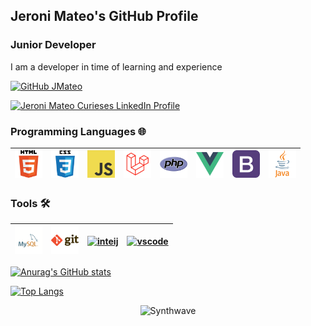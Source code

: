 ## Jeroni Mateo's GitHub Profile


### Junior Developer 

I am a developer in time of learning and experience


[![GitHub JMateo](https://img.shields.io/github/followers/JeroniMateo?label=follow&style=social)](https://github.com/JeroniMateo)

  
  <a href="https://www.linkedin.com/in/jeroni-mateo-curieses-b213691ab/">
    <img src="https://www.vectorlogo.zone/logos/linkedin/linkedin-icon.svg" alt="Jeroni Mateo Curieses LinkedIn Profile" height="30" width="30">
  </a>
  

### Programming Languages 🌐

| [<img src="https://raw.githubusercontent.com/github/explore/80688e429a7d4ef2fca1e82350fe8e3517d3494d/topics/html/html.png" alt="HTML" width="44">](https://HTML.com/)  | [<img src="https://raw.githubusercontent.com/github/explore/80688e429a7d4ef2fca1e82350fe8e3517d3494d/topics/css/css.png" alt="CSS" width="44">](https://css.com/) |  [<img src="https://raw.githubusercontent.com/github/explore/80688e429a7d4ef2fca1e82350fe8e3517d3494d/topics/javascript/javascript.png" alt="Javascript" width="44">](https://js.com/) | [<img src="https://raw.githubusercontent.com/github/explore/80688e429a7d4ef2fca1e82350fe8e3517d3494d/topics/laravel/laravel.png" alt="Laravel" width="44">](https://laravel.com/) | [<img src="https://raw.githubusercontent.com/github/explore/80688e429a7d4ef2fca1e82350fe8e3517d3494d/topics/php/php.png" alt="php" width="44">](https://php.net/)  | [<img src="https://raw.githubusercontent.com/github/explore/80688e429a7d4ef2fca1e82350fe8e3517d3494d/topics/vue/vue.png" alt="Vue" width="44">](https://vuejs.org/)  |  [<img src="https://raw.githubusercontent.com/github/explore/80688e429a7d4ef2fca1e82350fe8e3517d3494d/topics/bootstrap/bootstrap.png" alt="Bootstrap" width="44">](https://getbootstrap.com/) | [<img src="https://raw.githubusercontent.com/github/explore/80688e429a7d4ef2fca1e82350fe8e3517d3494d/topics/java/java.png" alt="jQuery" width="44">](https://java.com/)
|---|---|---|---|---|---|---|---|

### Tools 🛠️

| [<img src="https://raw.githubusercontent.com/github/explore/80688e429a7d4ef2fca1e82350fe8e3517d3494d/topics/mysql/mysql.png" alt="mysql" width="44">](https://www.mysql.com/)  | [<img src="https://raw.githubusercontent.com/github/explore/80688e429a7d4ef2fca1e82350fe8e3517d3494d/topics/git/git.png" alt="Git" width="44">](https://git-scm.com/) |  [<img src="https://img2.freepng.es/20180713/pue/kisspng-intellij-idea-integrated-development-environment-c-php-logo-5b49211a05cb74.1521543515315192580237.jpg" alt="inteij" width="44">](https://www.jetbrains.com/phpstorm/) | [<img src="https://upload.wikimedia.org/wikipedia/commons/thumb/2/2d/Visual_Studio_Code_1.18_icon.svg/1200px-Visual_Studio_Code_1.18_icon.svg.png" alt="vscode" width="24">](https://code.visualstudio.com/) 
|---|---|---|---|


[![Anurag's GitHub stats](https://github-readme-stats.vercel.app/api?username=JeroniMateo)](https://github.com/jeronimateo/github-readme-stats)


[![Top Langs](https://github-readme-stats.vercel.app/api/top-langs/?username=JeroniMateo&layout=compact)](https://github.com/jeronimateo/github-readme-stats)

<p align="center"><img src="https://thumbs.gfycat.com/GoodnaturedFondGaur-size_restricted.gif" alt="Synthwave" height="300" width="500"></p>
